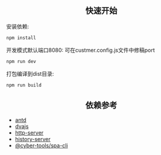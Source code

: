 <h2 align="center">快速开始</h2>

安装依赖:
```bash
npm install 
```

开发模式默认端口8080:
可在custmer.config.js文件中修稿port
```bash
npm run dev
```

打包编译到dist目录:
```bash
npm run build
```

<h2 align="center">依赖参考</h2>

- [antd](https://ant.design/components/overview-cn/)
- [dvajs](https://dvajs.com/guide/getting-started.html)
- [http-server](https://www.npmjs.com/package/http-server)
- [history-server](https://www.npmjs.com/package/history-server)
- [@cyber-tools/spa-cli](https://www.npmjs.com/package/@cyber-tools/spa-cli)